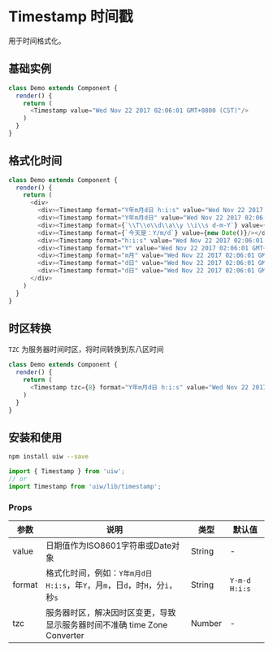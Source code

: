 Timestamp 时间戳
===

用于时间格式化。

## 基础实例

<!--DemoStart--> 
```js
class Demo extends Component {
  render() {
    return (
      <Timestamp value="Wed Nov 22 2017 02:06:01 GMT+0800 (CST)"/>
    )
  }
}
```
<!--End-->

## 格式化时间

<!--DemoStart--> 
```js
class Demo extends Component {
  render() {
    return (
      <div>
        <div><Timestamp format="Y年m月d日 h:i:s" value="Wed Nov 22 2017 02:06:01 GMT+0800 (CST)"/></div>
        <div><Timestamp format="Y年m月d日" value="Wed Nov 22 2017 02:06:01 GMT+0800 (CST)"/></div>
        <div><Timestamp format={`\\T\\o\\d\\a\\y \\i\\s d-m-Y`} value={new Date()}/></div>
        <div><Timestamp format={`今天是：Y/m/d`} value={new Date()}/></div>
        <div><Timestamp format="h:i:s" value="Wed Nov 22 2017 02:06:01 GMT+0800 (CST)"/></div>
        <div><Timestamp format="Y" value="Wed Nov 22 2017 02:06:01 GMT+0800 (CST)"/></div>
        <div><Timestamp format="m月" value="Wed Nov 22 2017 02:06:01 GMT+0800 (CST)"/></div>
        <div><Timestamp format="d日" value="Wed Nov 22 2017 02:06:01 GMT+0800 (CST)"/></div>
        <div><Timestamp format="d日" value="Wed Nov 22 2017 02:06:01 GMT+0800 (CST)"/></div>
      </div>
    )
  }
}
```
<!--End-->

## 时区转换

`TZC` 为服务器时间时区，将时间转换到东八区时间

<!--DemoStart--> 
```js
class Demo extends Component {
  render() {
    return (
      <Timestamp tzc={8} format="Y年m月d日 h:i:s" value="Wed Nov 22 2017 02:06:01 GMT+0800 (CST)"/>
    )
  }
}
```
<!--End-->

## 安装和使用

```bash
npm install uiw --save
```

```js
import { Timestamp } from 'uiw';
// or
import Timestamp from 'uiw/lib/timestamp';
```

### Props

| 参数 | 说明 | 类型 | 默认值 |
|--------- |-------- |--------- |-------- |
| value | 日期值作为ISO8601字符串或Date对象 | String | - |
| format | 格式化时间，例如：`Y年m月d日 H:i:s`，年`Y`，月`m`，日`d`，时`H`，分`i`，秒`s` | String | `Y-m-d H:i:s` |
| tzc | 服务器时区，解决因时区变更，导致显示服务器时间不准确 time Zone Converter | Number | - |
